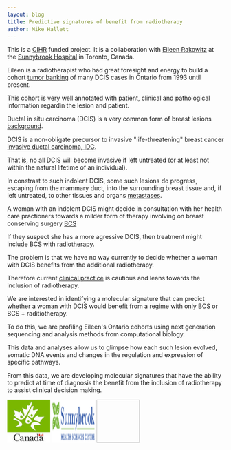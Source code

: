 ```yaml
---
layout: blog
title: Predictive signatures of benefit from radiotherapy
author: Mike Hallett
---
```


This is a [CIHR](http://www.cihr-irsc.gc.ca/e/193.html) funded project. It is a collaboration with [Eileen Rakowitz](https://sunnybrook.ca/research/team/member.asp?t=12&page=529&m=137) at the [Sunnybrook Hospital](https://sunnybrook.ca/) in Toronto, Canada.

Eileen is a radiotherapist who had great foresight and energy to build a cohort [tumor banking](https://en.wikipedia.org/wiki/Tumor_Bank) of many DCIS cases in Ontario from 1993 until present.

This cohort is very well annotated with patient, clinical and pathological information regardin the lesion and patient.

Ductal in situ carcinoma (DCIS) is a very common form of breast lesions [background](https://www.mayoclinic.org/diseases-conditions/dcis/symptoms-causes/syc-20371889).

DCIS is a non-obligate precursor to invasive "life-threatening" breast cancer 
[invasive ductal carcinoma, IDC](https://www.breastcancer.org/symptoms/types/idc).

That is, no all DCIS will become invasive if left untreated (or at least not within the natural lifetime
of an individual). 

In constrast to such indolent DCIS, some such lesions do progress, escaping from the mammary duct, into the surrounding breast tissue and, if left untreated, to other tissues and organs [metastases](https://en.wikipedia.org/wiki/Metastasis).

A woman with an indolent DCIS might decide in consultation with her health care practioners towards a milder form of therapy involving on breast conserving surgery [BCS](https://en.wikipedia.org/wiki/Breast-conserving_surgery)

If they suspect she has a more agressive DCIS, then treatment might include BCS with [radiotherapy](https://www.mayoclinic.org/tests-procedures/radiation-therapy/about/pac-20385162).

The problem is that we have no way currently to decide whether a woman with DCIS benefits from the additional radiotherapy. 

Therefore current [clinical practice](http://www.cancer.ca/en/cancer-information/cancer-type/breast/treatment/radiation-therapy/?region=on) is cautious and leans towards the inclusion of radiotherapy.

We are interested in identifying a molecular signature that can predict whether a woman with DCIS would benefit from a regime with only BCS or BCS + raditiotherapy.

To do this, we are profiling Eileen's Ontario cohorts using next generation sequencing and analysis methods from computational biology.

This data and analyses allow us to glimpse how each such lesion evolved, somatic DNA events and changes in the regulation and expression of specific pathways. 

From this data, we are developing molecular signatures that have the ability to predict at time of diagnosis the benefit from the inclusion of radiotherapy to assist clinical decision making.

<img class="pull-left" height="100" width="100" src="/images/cihr_logo.jpg">
<img class="pull-left" height="100" width="100" src="/images/logo-sb-hsc.png">
<img class="pull-left" height="100" width="100" rc="/images/concordia.logo.big.png">





